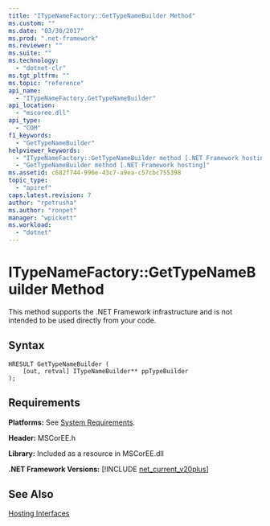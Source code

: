```yaml
---
title: "ITypeNameFactory::GetTypeNameBuilder Method"
ms.custom: ""
ms.date: "03/30/2017"
ms.prod: ".net-framework"
ms.reviewer: ""
ms.suite: ""
ms.technology: 
  - "dotnet-clr"
ms.tgt_pltfrm: ""
ms.topic: "reference"
api_name: 
  - "ITypeNameFactory.GetTypeNameBuilder"
api_location: 
  - "mscoree.dll"
api_type: 
  - "COM"
f1_keywords: 
  - "GetTypeNameBuilder"
helpviewer_keywords: 
  - "ITypeNameFactory::GetTypeNameBuilder method [.NET Framework hosting]"
  - "GetTypeNameBuilder method [.NET Framework hosting]"
ms.assetid: c682f744-996e-43c7-a9ea-c57cbc755398
topic_type: 
  - "apiref"
caps.latest.revision: 7
author: "rpetrusha"
ms.author: "ronpet"
manager: "wpickett"
ms.workload: 
  - "dotnet"
---
```

# ITypeNameFactory::GetTypeNameBuilder Method
This method supports the .NET Framework infrastructure and is not intended to be used directly from your code.  
  
## Syntax  
  
```  
HRESULT GetTypeNameBuilder (  
    [out, retval] ITypeNameBuilder** ppTypeBuilder  
);  
```  
  
## Requirements  
 **Platforms:** See [System Requirements](../../../../docs/framework/get-started/system-requirements.md).  
  
 **Header:** MSCorEE.h  
  
 **Library:** Included as a resource in MSCorEE.dll  
  
 **.NET Framework Versions:** [!INCLUDE [net_current_v20plus](../../../../includes/net-current-v20plus-md.md)]  
  
## See Also  
 [Hosting Interfaces](../../../../docs/framework/unmanaged-api/hosting/hosting-interfaces.md)
